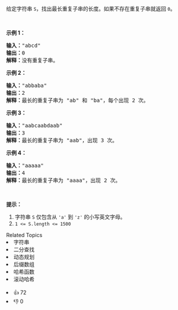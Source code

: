 <p>给定字符串&nbsp;<code>S</code>，找出最长重复子串的长度。如果不存在重复子串就返回 <code>0</code>。</p>

<p>&nbsp;</p>

<p><strong>示例 1：</strong></p>

<pre><strong>输入：</strong>&quot;abcd&quot;
<strong>输出：</strong>0
<strong>解释：</strong>没有重复子串。
</pre>

<p><strong>示例 2：</strong></p>

<pre><strong>输入：</strong>&quot;abbaba&quot;
<strong>输出：</strong>2
<strong>解释：</strong>最长的重复子串为 &quot;ab&quot; 和 &quot;ba&quot;，每个出现 2 次。
</pre>

<p><strong>示例 3：</strong></p>

<pre><strong>输入：</strong>&quot;aabcaabdaab&quot;
<strong>输出：</strong>3
<strong>解释：</strong>最长的重复子串为 &quot;aab&quot;，出现 3 次。
</pre>

<p><strong>示例 4：</strong></p>

<pre><strong>输入：</strong>&quot;aaaaa&quot;
<strong>输出：</strong>4
<strong>解释：</strong>最长的重复子串为 &quot;aaaa&quot;，出现 2 次。</pre>

<p>&nbsp;</p>

<p><strong>提示：</strong></p>

<ol>
	<li>字符串&nbsp;<code>S</code>&nbsp;仅包含从&nbsp;<code>&#39;a&#39;</code> 到&nbsp;<code>&#39;z&#39;</code>&nbsp;的小写英文字母。</li>
	<li><code>1 &lt;= S.length &lt;= 1500</code></li>
</ol>
<div><div>Related Topics</div><div><li>字符串</li><li>二分查找</li><li>动态规划</li><li>后缀数组</li><li>哈希函数</li><li>滚动哈希</li></div></div><br><div><li>👍 72</li><li>👎 0</li></div>